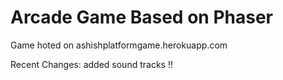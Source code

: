 # Arcade Game Based on Phaser
Game hoted on ashishplatformgame.herokuapp.com

Recent Changes:
added sound tracks !!
